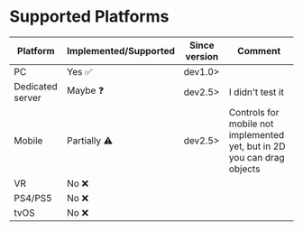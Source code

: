 # Supported Platforms
| Platform         | Implemented/Supported   | Since version | Comment |
| ---------------- | ----------------------- | ------------- | ------- |
| PC               | Yes ✅️                  | dev1.0>       | |
| Dedicated server | Maybe :question:        | dev2.5>       | I didn't test it |
| Mobile           | Partially :warning:     | dev2.5>       | Controls for mobile not implemented yet, but in 2D you can drag objects |
| VR               | No :x:                  |               | |
| PS4/PS5          | No :x:                  |               | |
| tvOS             | No :x:                  |               | |
